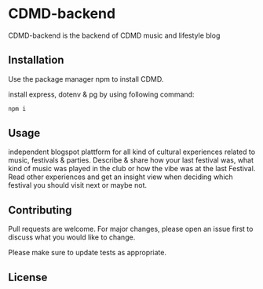 # CDMD-backend
CDMD-backend is the backend of CDMD music and lifestyle blog


## Installation

Use the package manager npm to install CDMD.

install express, dotenv & pg by using following command:
```bash
npm i
```

## Usage

independent blogspot plattform for all kind of cultural experiences related to music, festivals & parties. Describe & share how your last festival was, what kind of music was played in the club or how the vibe was at the last Festival. Read other experiences and get an insight view when deciding which festival you should visit next or maybe not.


## Contributing
Pull requests are welcome. For major changes, please open an issue first to discuss what you would like to change.

Please make sure to update tests as appropriate.

## License

